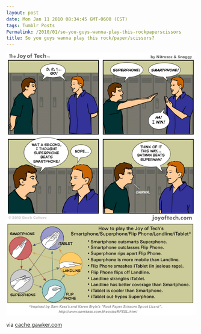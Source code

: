 ```yaml
---
layout: post
date: Mon Jan 11 2010 08:34:45 GMT-0600 (CST)
tags: Tumblr Posts
Permalink: /2010/01/so-you-guys-wanna-play-this-rockpaperscissors
title: So you guys wanna play this rock/paper/scissors?
---
```


![](/public/assets/tumblr/tumblr_kw375xHthN1qa4klho1_1280.jpg)

via [cache.gawker.com](http://cache.gawker.com/assets/images/4/2010/01/1339.jpg)
